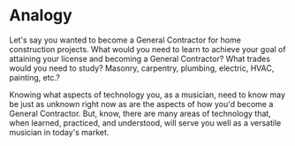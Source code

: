 # Analogy







Let's say you wanted to become a General Contractor for home construction projects. What would you need to learn to achieve your goal of attaining your license and becoming a General Contractor? What trades would you need to study? Masonry, carpentry, plumbing, electric, HVAC, painting, etc.?

Knowing what aspects of technology you, as a musician, need to know may be just as unknown right now as are the aspects of how you'd become a General Contractor. But, know, there are many areas of technology that, when learned, practiced, and understood, will serve you well as a versatile musician in today's market.



